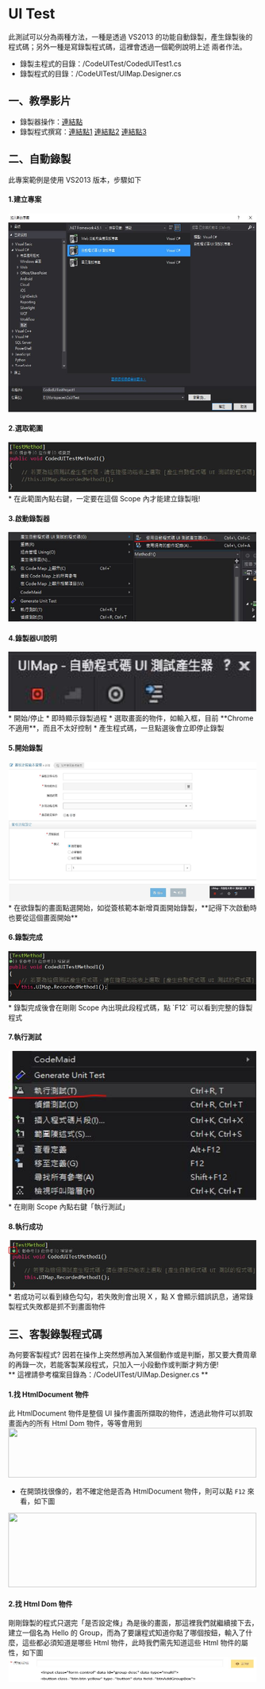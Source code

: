 # UI Test

此測試可以分為兩種方法，一種是透過 VS2013 的功能自動錄製，產生錄製後的程式碼；另外一種是寫錄製程式碼，這裡會透過一個範例說明上述
兩者作法。

* 錄製主程式的目錄：/CodeUITest/CodedUITest1.cs
* 錄製程式的目錄：/CodeUITest/UIMap.Designer.cs

## 一、教學影片

* 錄製器操作：[連結點](https://www.youtube.com/watch?v=WRRpXT8yxMI)
* 錄製程式撰寫：[連結點1](https://www.youtube.com/watch?v=MU7mmfQjOis)
                [連結點2](https://www.youtube.com/watch?v=QeQ4Lg56LHU)
                [連結點3](https://www.youtube.com/watch?v=NGZjQBe6NwY)

## 二、自動錄製

此專案範例是使用 VS2013 版本，步驟如下
####  1.建立專案
<img src="https://github.com/sojoasd/CsUITest/blob/master/CodeUITest/Image/%E5%BB%BA%E7%AB%8B%E5%B0%88%E6%A1%88.JPG" width="500" height="400" />

####  2.選取範圍
<img src="https://github.com/sojoasd/CsUITest/blob/master/CodeUITest/Image/%E5%BB%BA%E7%AB%8B%E7%AF%84%E5%9C%8D.JPG" width="500" height="100" />
<br>
* 在此範圍內點右鍵，一定要在這個 Scope 內才能建立錄製哦!

####  3.啟動錄製器
<img src="https://github.com/sojoasd/CsUITest/blob/master/CodeUITest/Image/%E5%95%9F%E5%8B%95%E9%8C%84%E8%A3%BD%E5%99%A8.JPG" width="500" height="180" />

####  4.錄製器UI說明
<img src="https://github.com/sojoasd/CsUITest/blob/master/CodeUITest/Image/%E9%8C%84%E8%A3%BD%E5%99%A8UI.JPG" width="500" height="120" />
<br>
* 開始/停止
* 即時顯示錄製過程
* 選取畫面的物件，如輸入框，目前 **Chrome 不適用**，而且不太好控制
* 產生程式碼，一旦點選後會立即停止錄製

####  5.開始錄製
<img src="https://github.com/sojoasd/CsUITest/blob/master/CodeUITest/Image/%E9%8C%84%E8%A3%BD%E9%96%8B%E5%A7%8B.JPG" width="500" height="280" />
<br>
* 在欲錄製的畫面點選開始，如從簽核範本新增頁面開始錄製，**記得下次啟動時也要從這個畫面開始**

####  6.錄製完成
<img src="https://github.com/sojoasd/CsUITest/blob/master/CodeUITest/Image/%E9%8C%84%E8%A3%BD%E5%AE%8C%E6%88%90.JPG" width="500" height="100" />
<br>
* 錄製完成後會在剛剛 Scope 內出現此段程式碼，點 `F12` 可以看到完整的錄製程式

####  7.執行測試
<img src="https://github.com/sojoasd/CsUITest/blob/master/CodeUITest/Image/%E9%96%8B%E5%A7%8B%E5%9F%B7%E8%A1%8C.JPG" width="500" height="300" />
<br>
* 在剛剛 Scope 內點右鍵「執行測試」
 
####  8.執行成功
<img src="https://github.com/sojoasd/CsUITest/blob/master/CodeUITest/Image/%E5%9F%B7%E8%A1%8C%E6%88%90%E5%8A%9F.JPG" width="500" height="100" />
<br>
* 若成功可以看到綠色勾勾，若失敗則會出現 X ，點 X 會顯示錯誤訊息，通常錄製程式失敗都是抓不到畫面物件

## 三、客製錄製程式碼

為何要客製程式?
因若在操作上突然想再加入某個動作或是判斷，那又要大費周章的再錄一次，若能客製某段程式，只加入一小段動作或判斷才夠方便!
<br>
** 這裡請參考檔案目錄為：/CodeUITest/UIMap.Designer.cs **

####  1.找 HtmlDocument 物件
此 HtmlDocument 物件是整個 UI 操作畫面所擷取的物件，透過此物件可以抓取畫面內的所有 Html Dom 物件，等等會用到
<img src="https://github.com/sojoasd/CsUITest/blob/master/CodeUITest/Image/%E6%89%BEHtmlDocument.JPG" width="500" height="100" />
<br>
* 在開頭找很像的，若不確定他是否為 HtmlDocument 物件，則可以點 `F12` 來看，如下圖

<img src="https://github.com/sojoasd/CsUITest/blob/master/CodeUITest/Image/%E6%89%BEHtmlDocument2.JPG" width="500" height="150" />

####  2.找 Html Dom 物件
剛剛錄製的程式只選完「是否設定條」為是後的畫面，那這裡我們就繼續接下去，建立一個名為 Hello 的 Group，而為了要讓程式知道你點了哪個按鈕，輸入了什麼，這些都必須知道是哪些 Html 物件，此時我們需先知道這些 Html 物件的屬性，如下圖
<img src="https://github.com/sojoasd/CsUITest/blob/master/CodeUITest/Image/%E6%89%BEDom%E7%89%A9%E4%BB%B6.JPG" width="500" height="50" />

